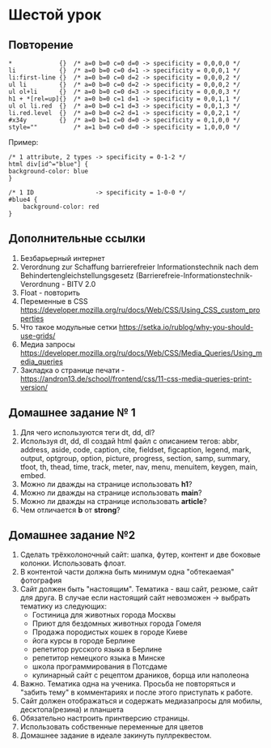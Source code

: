 # Шестой урок

## Повторение

```plaintext
*             {}  /* a=0 b=0 c=0 d=0 -> specificity = 0,0,0,0 */
li            {}  /* a=0 b=0 c=0 d=1 -> specificity = 0,0,0,1 */
li:first-line {}  /* a=0 b=0 c=0 d=2 -> specificity = 0,0,0,2 */
ul li         {}  /* a=0 b=0 c=0 d=2 -> specificity = 0,0,0,2 */
ul ol+li      {}  /* a=0 b=0 c=0 d=3 -> specificity = 0,0,0,3 */
h1 + *[rel=up]{}  /* a=0 b=0 c=1 d=1 -> specificity = 0,0,1,1 */
ul ol li.red  {}  /* a=0 b=0 c=1 d=3 -> specificity = 0,0,1,3 */
li.red.level  {}  /* a=0 b=0 c=2 d=1 -> specificity = 0,0,2,1 */
#x34y         {}  /* a=0 b=1 c=0 d=0 -> specificity = 0,1,0,0 */
style=""          /* a=1 b=0 c=0 d=0 -> specificity = 1,0,0,0 */
```

Пример:
```plaintext
/* 1 attribute, 2 types -> specificity = 0-1-2 */
html div[id^="blue"] {
background-color: blue
}

/* 1 ID                 -> specificity = 1-0-0 */
#blue4 {
    background-color: red
}
```
##  Дополнительные ссылки

1. Безбарьерный интернет
2. Verordnung zur Schaffung barrierefreier Informationstechnik nach dem Behindertengleichstellungsgesetz (Barrierefreie-Informationstechnik-Verordnung - BITV 2.0
3. Float - повторить
4. Переменные в CSS https://developer.mozilla.org/ru/docs/Web/CSS/Using_CSS_custom_properties
5. Что такое модульные сетки https://setka.io/rublog/why-you-should-use-grids/
6. Медиа запросы https://developer.mozilla.org/ru/docs/Web/CSS/Media_Queries/Using_media_queries
7. Закладка о странице печати - https://andron13.de/school/frontend/css/11-css-media-queries-print-version/

## Домашнее задание № 1

1. Для чего используются теги dt, dd, dl?
2. Используя dt, dd, dl создай html файл с описанием тегов:
   abbr, address, aside, code, caption, cite, fieldset, figcaption, legend, mark, output, optgroup, option, picture, progress, section, samp, summary, tfoot, th, thead, time, track, meter, nav, menu, menuitem, keygen, main, embed.
3. Можно ли дважды на странице использовать __h1__?
4. Можно ли дважды на странице использовать __main__?
5. Можно ли дважды на странице использовать __article__?
6. Чем отличается __b__ от __strong__?

## Домашнее задание №2

1. Сделать трёхколоночный сайт: шапка, футер, контент и две боковые колонки. Использовать флоат. 
2. В контентой части должна быть минимум одна "обтекаемая" фотография
3. Сайт должен быть "настоящим". Тематика - ваш сайт, резюме, сайт для друга. В случае если настоящий сайт невозможен -> выбрать тематику из следующих: 
    - Гостиница для животных города Москвы
    - Приют для бездомных животных города Гомеля
    - Продажа породистых кошек в городе Киеве
    - йога курсы в городе Берлине
    - репетитор русского языка в Берлине
    - репетитор немецкого языка в Минске
    - школа программирования в Потсдаме
    - кулинарный сайт с рецептом драников, борща или наполеона
4. Важно. Тематика одна на ученика. Просьба не повторяться и "забить тему" в комментариях и после этого приступать к работе. 
5. Сайт должен отображаться и содержать медиазапросы для мобилы, десктопа(резина) и планшета
6. Обязательно настроить принтверсию страницы. 
7. Использовать собственные переменные для цветов
8. Домашнее задание в идеале закинуть пуллреквестом.
   
   